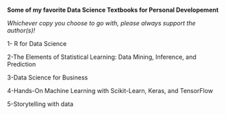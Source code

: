 **Some of my favorite Data Science Textbooks for Personal Developement**

*Whichever copy you choose to go with, please always support the author(s)!*

1- R for Data Science

2-The Elements of Statistical Learning: Data Mining, Inference, and Prediction

3-Data Science for Business

4-Hands-On Machine Learning with Scikit-Learn, Keras, and TensorFlow

5-Storytelling with data
